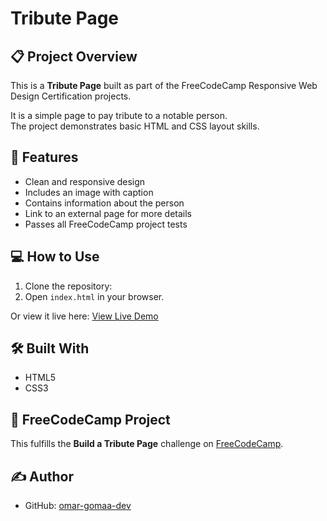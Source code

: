 # Tribute Page

## 📋 Project Overview
This is a **Tribute Page** built as part of the FreeCodeCamp Responsive Web Design Certification projects.

It is a simple page to pay tribute to a notable person.  
The project demonstrates basic HTML and CSS layout skills.

## 🚀 Features
- Clean and responsive design
- Includes an image with caption
- Contains information about the person
- Link to an external page for more details
- Passes all FreeCodeCamp project tests

## 💻 How to Use
1. Clone the repository:
2. Open `index.html` in your browser.

Or view it live here:
[View Live Demo](https://omar-gomaa-dev.github.io/tribute-page/)

## 🛠 Built With
- HTML5
- CSS3

## 🎯 FreeCodeCamp Project
This fulfills the **Build a Tribute Page** challenge on [FreeCodeCamp](https://www.freecodecamp.org/).

## ✍️ Author
- GitHub: [omar-gomaa-dev](https://github.com/omar-gomaa-dev)
